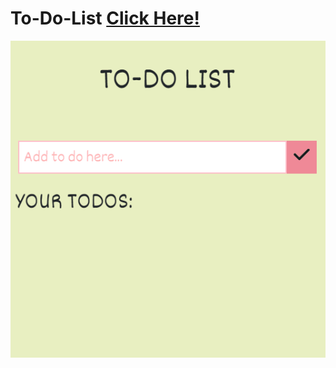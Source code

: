 # To-Do-List [Click Here!](https://yasingultekin.github.io/To-Do-List/)

 
![](https://github.com/yasingultekin/To-Do-List/blob/main/img/intro.gif)
